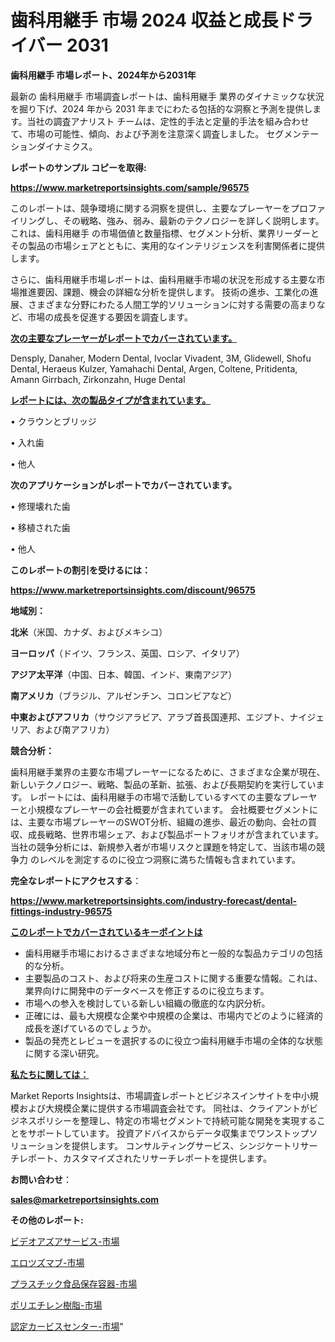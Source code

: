 # 歯科用継手 市場 2024 収益と成長ドライバー 2031

<strong>歯科用継手 市場レポート、2024年から2031年</strong>

最新の 歯科用継手 市場調査レポートは、歯科用継手 業界のダイナミックな状況を掘り下げ、2024 年から 2031 年までにわたる包括的な洞察と予測を提供します。当社の調査アナリスト チームは、定性的手法と定量的手法を組み合わせて、市場の可能性、傾向、および予測を注意深く調査しました。 セグメンテーションダイナミクス。



<strong>レポートのサンプル コピーを取得:</strong> <a href=https://www.marketreportsinsights.com/sample/96575>

<strong><u>https://www.marketreportsinsights.com/sample/96575</u></strong></a>

このレポートは、競争環境に関する洞察を提供し、主要なプレーヤーをプロファイリングし、その戦略、強み、弱み、最新のテクノロジーを詳しく説明します。 これは、歯科用継手 の市場価値と数量指標、セグメント分析、業界リーダーとその製品の市場シェアとともに、実用的なインテリジェンスを利害関係者に提供します。

さらに、歯科用継手市場レポートは、歯科用継手市場の状況を形成する主要な市場推進要因、課題、機会の詳細な分析を提供します。 技術の進歩、工業化の進展、さまざまな分野にわたる人間工学的ソリューションに対する需要の高まりなど、市場の成長を促進する要因を調査します。



<strong><u>次の主要なプレーヤーがレポートでカバーされています。</u></strong>

Densply, Danaher, Modern Dental, Ivoclar Vivadent, 3M, Glidewell, Shofu Dental, Heraeus Kulzer, Yamahachi Dental, Argen, Coltene, Pritidenta, Amann Girrbach, Zirkonzahn, Huge Dental



<strong><u><b>レポートには、次の製品タイプが含まれています。</b></u></strong>

• クラウンとブリッジ

• 入れ歯

• 他人



<strong><b>次のアプリケーションがレポートでカバーされています。</b></strong>

• 修理壊れた歯

• 移植された歯

• 他人



<strong><b>このレポートの割引を受けるには：</b></strong><a href=https://www.marketreportsinsights.com/discount/96575>

<strong><u>https://www.marketreportsinsights.com/discount/96575</u></strong></a>



<strong>地域別：</strong>



<strong>北米</strong>（米国、カナダ、およびメキシコ）



<strong>ヨーロッパ</strong>（ドイツ、フランス、英国、ロシア、イタリア）



<strong>アジア太平洋</strong>（中国、日本、韓国、インド、東南アジア）



<strong>南アメリカ</strong>（ブラジル、アルゼンチン、コロンビアなど）



<strong>中東およびアフリカ</strong>（サウジアラビア、アラブ首長国連邦、エジプト、ナイジェリア、および南アフリカ）



<strong>競合分析：</strong>

歯科用継手業界の主要な市場プレーヤーになるために、さまざまな企業が現在、新しいテクノロジー、戦略、製品の革新、拡張、および長期契約を実行しています。 レポートには、歯科用継手の市場で活動しているすべての主要なプレーヤーと小規模なプレーヤーの会社概要が含まれています。 会社概要セグメントには、主要な市場プレーヤーのSWOT分析、組織の進歩、最近の動向、会社の買収、成長戦略、世界市場シェア、および製品ポートフォリオが含まれています。 当社の競争分析には、新規参入者が市場リスクと課題を特定して、当該市場の競争力 のレベルを測定するのに役立つ洞察に満ちた情報も含まれています。



<strong>完全なレポートにアクセスする</strong>：

<a href=https://www.marketreportsinsights.com/industry-forecast/dental-fittings-industry-96575>

<strong><u>https://www.marketreportsinsights.com/industry-forecast/dental-fittings-industry-96575</u></strong></a>



<strong><u><b>このレポートでカバーされているキーポイントは</b></u></strong>
<ul>
  <li>歯科用継手市場におけるさまざまな地域分布と一般的な製品カテゴリの包括的な分析。</li>
  <li>主要製品のコスト、および将来の生産コストに関する重要な情報。これは、業界向けに開発中のデータベースを修正するのに役立ちます。</li>
  <li>市場への参入を検討している新しい組織の徹底的な内訳分析。</li>
  <li>正確には、最も大規模な企業や中規模の企業は、市場内でどのように経済的成長を遂げているのでしょうか。</li>
  <li>製品の発売とレビューを選択するのに役立つ歯科用継手市場の全体的な状態に関する深い研究。</li>
</ul>


<strong><u><b>私たちに関しては：</b></u></strong>

Market Reports Insightsは、市場調査レポートとビジネスインサイトを中小規模および大規模企業に提供する市場調査会社です。 同社は、クライアントがビジネスポリシーを整理し、特定の市場セグメントで持続可能な開発を実現することをサポートしています。 投資アドバイスからデータ収集までワンストップソリューションを提供します。 コンサルティングサービス、シンジケートリサーチレポート、カスタマイズされたリサーチレポートを提供します。



<strong><b>お問い合わせ</b></strong>：

<a href=mailto:sales@marketreportsinsights.com>

<strong><u>sales@marketreportsinsights.com</u></strong></a>



<strong>その他のレポート:</strong>

<a href=https://www.linkedin.com/pulse/ビデオアズアサービス-市場-2023-swot-分析と成長率-2030-s0wof/>ビデオアズアサービス-市場</a>

<a href=https://www.linkedin.com/pulse/エロツズマブ-市場-2023-総合分析と事業成長戦略-2030-data-dive-discoveries-24-analysis-yuuqf/>エロツズマブ-市場</a>

<a href=https://www.linkedin.com/pulse/プラスチック食品保存容器-市場-2023-最新の-cagr-および成長分析-zhaof/>プラスチック食品保存容器-市場</a>

<a href=https://www.linkedin.com/pulse/ポリエチレン樹脂-市場-2030-年までの需要に焦点を当てた-2023-年調査レポート-1cdzf/>ポリエチレン樹脂-市場</a>

<a href=https://www.linkedin.com/pulse/認定カービスセンター-市場-2023-競争分析と事業成長-2030-pr-news-hub-mrlsf/>認定カービスセンター-市場</a>"
